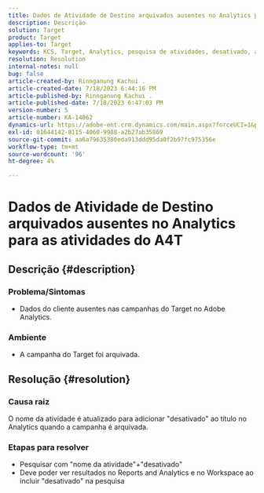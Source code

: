 ```yaml
---
title: Dados de Atividade de Destino arquivados ausentes no Analytics para as atividades do A4T
description: Descrição
solution: Target
product: Target
applies-to: Target
keywords: KCS, Target, Analytics, pesquisa de atividades, desativado, arquivado
resolution: Resolution
internal-notes: null
bug: false
article-created-by: Rinnganung Kachui .
article-created-date: 7/18/2023 6:44:16 PM
article-published-by: Rinnganung Kachui .
article-published-date: 7/18/2023 6:47:03 PM
version-number: 5
article-number: KA-14062
dynamics-url: https://adobe-ent.crm.dynamics.com/main.aspx?forceUCI=1&pagetype=entityrecord&etn=knowledgearticle&id=dd715114-9b25-ee11-9cbd-6045bd006b4b
exl-id: 01644142-8115-4060-9988-a2b27ab35869
source-git-commit: aa6a79635380eda913ddd95da0f2b97fc975356e
workflow-type: tm+mt
source-wordcount: '96'
ht-degree: 4%

---
```


# Dados de Atividade de Destino arquivados ausentes no Analytics para as atividades do A4T

## Descrição {#description}




### Problema/Sintomas



- Dados do cliente ausentes nas campanhas do Target no Adobe Analytics.




### Ambiente



- A campanha do Target foi arquivada.



## Resolução {#resolution}


### Causa raiz



O nome da atividade é atualizado para adicionar &quot;desativado&quot; ao título no Analytics quando a campanha é arquivada.



### Etapas para resolver



- Pesquisar com &quot;nome da atividade&quot;+&quot;desativado&quot;
- Deve poder ver resultados no Reports and Analytics e no Workspace ao incluir &quot;desativado&quot; na pesquisa
